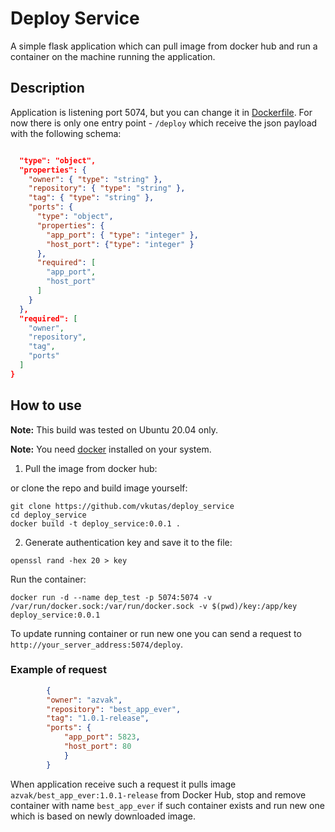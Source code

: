 # Deploy Service

A simple flask application which can pull image from docker hub and run a container on the machine running the application.

## Description

Application is listening port 5074, but you can change it in [Dockerfile](Dockerfile). For now there is only one entry point - `/deploy` which receive the json payload with the following schema:

```json

  "type": "object",
  "properties": {
    "owner": { "type": "string" },
    "repository": { "type": "string" },
    "tag": { "type": "string" },
    "ports": {
      "type": "object",
      "properties": {
        "app_port": { "type": "integer" },
        "host_port": {"type": "integer" }
      },
      "required": [
        "app_port",
        "host_port"
      ]
    }
  },
  "required": [
    "owner",
    "repository",
    "tag",
    "ports"
  ]
}
```

## How to use

**Note:** This build was tested on Ubuntu 20.04 only.

**Note:**  You need [docker](https://docs.docker.com/engine/install/) installed on your system.  

1. Pull the image from docker hub: 

  or clone the repo and build image yourself: 
```
git clone https://github.com/vkutas/deploy_service
cd deploy_service
docker build -t deploy_service:0.0.1 .
```

2. Generate authentication key and save it to the file:   
```
openssl rand -hex 20 > key
```

Run the container:  
```
docker run -d --name dep_test -p 5074:5074 -v /var/run/docker.sock:/var/run/docker.sock -v $(pwd)/key:/app/key  deploy_service:0.0.1
```

To update running container or run new one you can send a request to `http://your_server_address:5074/deploy`.

### Example of request
```json
        {
        "owner": "azvak",
        "repository": "best_app_ever",
        "tag": "1.0.1-release",
        "ports": {
            "app_port": 5823,
            "host_port": 80
            }
        }
```

When application receive such a request it pulls image `azvak/best_app_ever:1.0.1-release` from Docker Hub, stop and remove container with name `best_app_ever` if such container exists and run new one which is based on newly downloaded image.